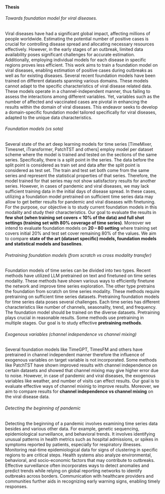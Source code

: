 #### Thesis
###### Towards foundation model for viral diseases.
Viral diseases have had a significant global impact, affecting millions of people worldwide. Estimating the potential number of positive cases is crucial for controlling disease spread and allocating necessary resources effectively. However, in the early stages of an outbreak, limited data availability poses significant challenges for accurate estimation. Additionally, employing individual models for each disease in specific regions proves less efficient. This work aims to train a foundation model on viral diseases, enabling estimation of positive cases during outbreaks as well as for existing diseases. Several recent foundation models have been trained on different datasets spanning various domains. These models cannot adapt to the specific characteristics of viral disease related data. These models operate in a channel-independent manner, thus failing to assess the interactions among different variables. Yet, variables such as the number of affected and vaccinated cases are pivotal in enhancing the results within the domain of viral diseases. This endeavor seeks to develop a domain-specific foundation model tailored specifically for viral diseases, adapted to the unique data characteristics. 

###### Foundation models (vs sota)
Several state of the art deep learning models for time series [TimeMixer, Timesnet, iTransformer, PatchTST and others] employ model per dataset scheme where the model is trained and tested on the sections of the same series. Specifically, there is a split point in the series. The data before the split point is considered as train set and data after the split point is considered as test set. The train and test set both come from the same series and represent the statistical properties of that series. Therefore, the model trained for that series may not show satisfactory results for another series. However, in cases of pandemic and viral diseases, we may lack sufficient training data in the initial days of disease spread. In these cases, utilizing a foundation model pretrained on sufficient time series data may allow to get better results for pandemic and viral diseases with finetuning. For the purpose, our objective is to study current foundation models in this modality and study their characteristics. Our goal to evaluate the results in **few shot (when training set covers < 10% of the data) and full shot settings (training set with 80% coverage of time series)**. Moreover we intend to evaluate foundation models on **20 – 80 setting** where training set covers initial 20% and test set cover remaining 80% of the values. We aim to compare **state of the art (dataset specific) models, foundation models and statistical models and baselines**. 


###### Pretraining foundation models (from scratch vs cross modality transfer)
Foundation models of time series can be divided into two types. Recent methods have utilized LLM pretrained on text and finetuned on time series modality. These methods have shown various ways to efficiently finetune the network and improve time series exploration. The other type pretrains the foundation from scratch on time series modality. These methods require pretraining on sufficient time series datasets. Pretraining foundation models for time series data poses several challenges. Each time series has different characteristics like number of channels, seasonality, trend, and frequency. The foundation model should be trained on the diverse datasets. Pretraining plays crucial in reasonable results. Some methods use pretraining in multiple stages. Our goal is to study effective **pretraining methods**.

###### Exogenous variables (channel independence vs channel mixing)
Several foundation models like TimeGPT, TimesFM and others have pretrained in channel independent manner therefore the influence of exogenous variables on target variable is not incorporated. Some methods like PatchTST have shown improved results with channel independence on certain datasets and showed that channel mixing may give higher error due to noise. However, in case of pandemic and viral diseases, the exogenous variables like weather, and number of visits can effect results. Our goal is to evaluate effective ways of channel mixinig to improve results. Moreover, we aim to compare results for **channel independence vs channel mixing** on the viral disease data.

###### Detecting the beginning of pandemic
Detecting the beginning of a pandemic involves examining time series data besides and various other data. For example, genetic sequencing, epidemiological surveillance, and behavioral trends. It involves identifying unusual patterns in health metrics such as hospital admissions, or spikes in symptoms reported by patients, especially for respiratory illnesses. Monitoring real-time epidemiological data for signs of clustering in specific regions to are critical steps. Health systems also analyze environmental, behavioral, and socio-economic factors that may contribute to outbreaks. Effective surveillance often incorporates ways to detect anomalies and predict trends while relying on global reporting networks to identify outbreaks across borders. Communication with healthcare providers and communities further aids in recognizing early warning signs, enabling timely responses.

